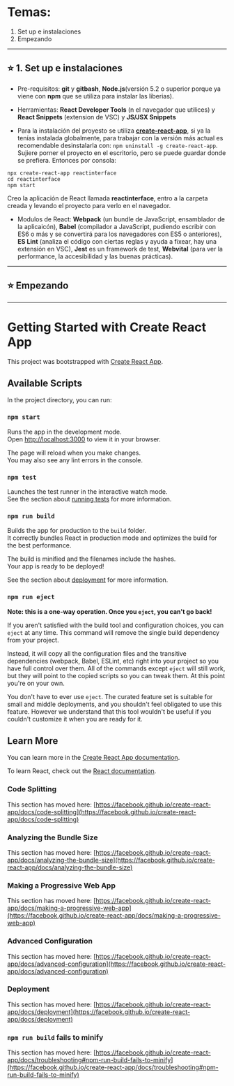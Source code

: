 # Temas:

1. Set up e instalaciones
2. Empezando
---

## :star: 1. Set up e instalaciones

- Pre-requisitos: **git** y **gitbash**, **Node.js**(versión 5.2 o superior porque ya viene con **npm** que se utiliza para instalar las liberias).

- Herramientas: **React Developer Tools** (n el navegador que utilices) y **React Snippets** (extension de VSC) y **JS/JSX Snippets**

- Para la instalación del proyesto se utiliza  [**create-react-app**](https://create-react-app.dev/), si ya la tenías instalada globalmente, para trabajar con la versión más actual es recomendable desinstalarla con: ```npm uninstall -g create-react-app```. Sujiere porner el proyecto en el escritorio, pero se puede guardar donde se prefiera. Entonces por consola:
```
npx create-react-app reactinterface
cd reactinterface
npm start
```

Creo la aplicación de React llamada **reactinterface**, entro a la carpeta creada y levando el proyecto para verlo en el navegador.

- Modulos de React: **Webpack** (un bundle de JavaScript, ensamblador de la aplicaicón), **Babel** (compilador a JavaScript, pudiendo escribir con ES6 o más y se convertirá para los navegadores con ES5 o anteriores), **ES Lint** (analiza el código con ciertas reglas y ayuda a fixear, hay una extensión en VSC), **Jest** es un framework de test, **Webvital** (para ver la performance, la accesibilidad y las buenas prácticas).

---

## :star: Empezando

---


# Getting Started with Create React App

This project was bootstrapped with [Create React App](https://github.com/facebook/create-react-app).

## Available Scripts

In the project directory, you can run:

### `npm start`

Runs the app in the development mode.\
Open [http://localhost:3000](http://localhost:3000) to view it in your browser.

The page will reload when you make changes.\
You may also see any lint errors in the console.

### `npm test`

Launches the test runner in the interactive watch mode.\
See the section about [running tests](https://facebook.github.io/create-react-app/docs/running-tests) for more information.

### `npm run build`

Builds the app for production to the `build` folder.\
It correctly bundles React in production mode and optimizes the build for the best performance.

The build is minified and the filenames include the hashes.\
Your app is ready to be deployed!

See the section about [deployment](https://facebook.github.io/create-react-app/docs/deployment) for more information.

### `npm run eject`

**Note: this is a one-way operation. Once you `eject`, you can't go back!**

If you aren't satisfied with the build tool and configuration choices, you can `eject` at any time. This command will remove the single build dependency from your project.

Instead, it will copy all the configuration files and the transitive dependencies (webpack, Babel, ESLint, etc) right into your project so you have full control over them. All of the commands except `eject` will still work, but they will point to the copied scripts so you can tweak them. At this point you're on your own.

You don't have to ever use `eject`. The curated feature set is suitable for small and middle deployments, and you shouldn't feel obligated to use this feature. However we understand that this tool wouldn't be useful if you couldn't customize it when you are ready for it.

## Learn More

You can learn more in the [Create React App documentation](https://facebook.github.io/create-react-app/docs/getting-started).

To learn React, check out the [React documentation](https://reactjs.org/).

### Code Splitting

This section has moved here: [https://facebook.github.io/create-react-app/docs/code-splitting](https://facebook.github.io/create-react-app/docs/code-splitting)

### Analyzing the Bundle Size

This section has moved here: [https://facebook.github.io/create-react-app/docs/analyzing-the-bundle-size](https://facebook.github.io/create-react-app/docs/analyzing-the-bundle-size)

### Making a Progressive Web App

This section has moved here: [https://facebook.github.io/create-react-app/docs/making-a-progressive-web-app](https://facebook.github.io/create-react-app/docs/making-a-progressive-web-app)

### Advanced Configuration

This section has moved here: [https://facebook.github.io/create-react-app/docs/advanced-configuration](https://facebook.github.io/create-react-app/docs/advanced-configuration)

### Deployment

This section has moved here: [https://facebook.github.io/create-react-app/docs/deployment](https://facebook.github.io/create-react-app/docs/deployment)

### `npm run build` fails to minify

This section has moved here: [https://facebook.github.io/create-react-app/docs/troubleshooting#npm-run-build-fails-to-minify](https://facebook.github.io/create-react-app/docs/troubleshooting#npm-run-build-fails-to-minify)

